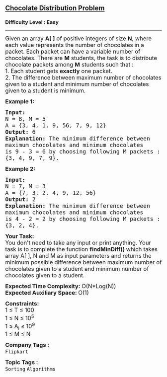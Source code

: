 <h2><a href="https://practice.geeksforgeeks.org/problems/chocolate-distribution-problem3825/1">Chocolate Distribution Problem</a></h2><h3>Difficulty Level : Easy</h3><hr><div class="problems_problem_content__Xm_eO"><p><span style="font-size:18px">Given an array <strong>A[ ]</strong> of positive integers of size <strong>N</strong>, where each value represents the number of chocolates in a packet. Each packet can have a variable number of chocolates. There are <strong>M</strong> students, the task is to distribute chocolate packets among <strong>M</strong> students&nbsp;such that :</span><br>
<span style="font-size:18px">1. Each student gets <strong>exactly</strong> one packet.<br>
2. The difference between maximum number of chocolates given to a student and minimum&nbsp;number of chocolates given to a student is minimum.</span></p>

<p><span style="font-size:18px"><strong>Example 1:</strong></span></p>

<pre><span style="font-size:18px"><strong>Input:
</strong>N = 8, M = 5</span>
<span style="font-size:18px">A = {3, 4, 1, 9, 56, 7, 9, 12}<strong>
Output: </strong>6
<strong>Explanation: </strong>The minimum difference between 
maximum chocolates and minimum chocolates 
is 9 - 3 = 6 by choosing following M packets :
{3, 4, 9, 7, 9}.</span>
</pre>

<p><span style="font-size:18px"><strong>Example 2:</strong></span></p>

<pre><span style="font-size:18px"><strong>Input:
</strong>N = 7, M = 3</span>
<span style="font-size:18px">A = {7, 3, 2, 4, 9, 12, 56}
<strong>Output: </strong>2
<strong>Explanation: </strong>The minimum difference between
maximum chocolates and minimum chocolates
is 4 - 2 = 2 by choosing following M packets :
{3, 2, 4}.</span></pre>

<p><span style="font-size:18px"><strong>Your&nbsp;Task:</strong><br>
You don't need to take any input or print anything. Your task is to complete the function&nbsp;<strong>findMinDiff()&nbsp;</strong>which takes array A[ ], N and M as input parameters&nbsp;and returns the minimum possible difference&nbsp;between maximum number of chocolates given to a student and minimum&nbsp;number of chocolates given to a student.</span></p>

<p><span style="font-size:18px"><strong>Expected Time Complexity:&nbsp;</strong>O(N*Log(N))<br>
<strong>Expected Auxiliary Space:&nbsp;</strong>O(1)</span></p>

<p><span style="font-size:18px"><strong>Constraints:</strong><br>
1 ≤ T ≤&nbsp;100<br>
1&nbsp;≤&nbsp;N&nbsp;≤&nbsp;10<sup>5</sup><br>
1 ≤&nbsp;A<sub>i</sub> ≤&nbsp;10<sup>9</sup><br>
1 ≤&nbsp;M ≤&nbsp;N</span></p>
</div><p><span style=font-size:18px><strong>Company Tags : </strong><br><code>Flipkart</code>&nbsp;<br><p><span style=font-size:18px><strong>Topic Tags : </strong><br><code>Sorting</code>&nbsp;<code>Algorithms</code>&nbsp;